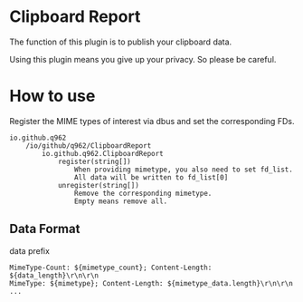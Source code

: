 # Clipboard Report

The function of this plugin is to publish your clipboard data.

Using this plugin means you give up your privacy. So please be careful.

# How to use

Register the MIME types of interest via dbus and set the corresponding FDs.

	io.github.q962
		/io/github/q962/ClipboardReport
			io.github.q962.ClipboardReport
				register(string[])
					When providing mimetype, you also need to set fd_list.
					All data will be written to fd_list[0]
				unregister(string[])
					Remove the corresponding mimetype.
					Empty means remove all.

## Data Format

data prefix
```
MimeType-Count: ${mimetype_count}; Content-Length: ${data_length}\r\n\r\n
MimeType: ${mimetype}; Content-Length: ${mimetype_data.length}\r\n\r\n
...
```

